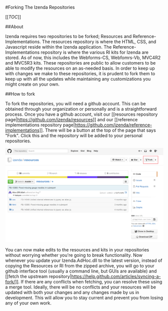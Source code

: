 #Forking The Izenda Repositories

[[_TOC_]]

##About

Izenda requires two repositories to be forked; Resources and Reference-Implementations. The resources repository is where the HTML, CSS, and Javascript reside within the Izenda application. The Reference-Implementations repository is where the various RI kits for Izenda are stored. As of now, this includes the Webforms-CS, Webfomrs-Vb, MVC4R2 and MVC5R3 kits. These repositories are public to allow customers to be able to modify the resources on an as-needed basis. In order to keep up with changes we make to these repositories, it is prudent to fork them to keep up with all the updates while maintaining any customizations you might create on your own.

##How to fork

To fork the repositories, you will need a github account. This can be obtained through your organization or personally and is a straightforward process. Once you have a github account, visit our [[resources repository page|https://github.com/izenda/resources]] and our [[reference implementations repository page|https://github.com/izenda/reference-implementations]]. There will be a button at the top of the page that says "Fork". Click this and the repository will be added to your personal repositories. 

![](/Guides/Developers/Forking-resources-in-github/resources_repo.png)

You can now make edits to the resources and kits in your repositories without worrying whether you're going to break functionality. Now whenever you update your Izenda.AdHoc.dll to the latest version, instead of copying the Resources or RI from the zipped archive, you will go to your github interface tool (usually a command line, but GUIs are available) and [[fetch the upstream repository|https://help.github.com/articles/syncing-a-fork/]]. If there are any conflicts when fetching, you can resolve these using a merge tool. Ideally, there will be no conflicts and your resources will be updated with both your changes and any changes made by us in development. This will allow you to stay current and prevent you from losing any of your own work.